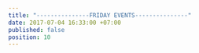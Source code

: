 ```yaml
---
title: "---------------FRIDAY EVENTS---------------"
date: 2017-07-04 16:33:00 +07:00
published: false
position: 10
---
```


